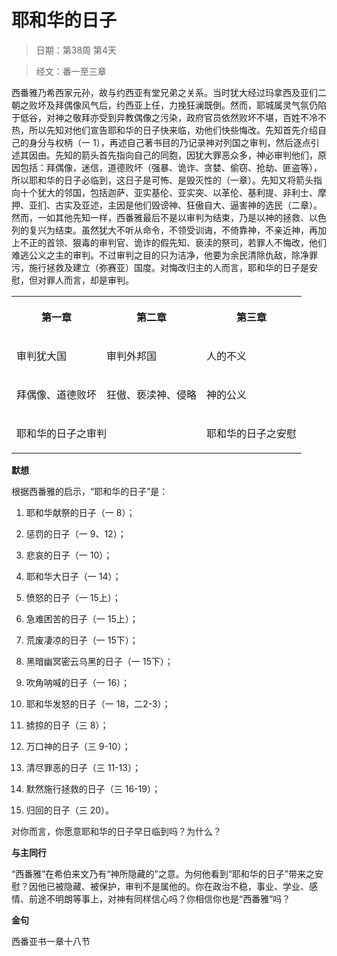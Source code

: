 # 耶和华的日子 

> 日期：第38周 第4天

> 经文：番一至三章

西番雅乃希西家元孙，故与约西亚有堂兄弟之关系。当时犹大经过玛拿西及亚们二朝之败坏及拜偶像风气后，约西亚上任，力挽狂澜既倒。然而，耶城属灵气氛仍陷于低谷，对神之敬拜亦受到异教偶像之污染，政府官员依然败坏不堪，百姓不冷不热，所以先知对他们宣告耶和华的日子快来临，劝他们快些悔改。先知首先介绍自己的身分与权柄（一 1），再述自己著书目的乃记录神对列国之审判，然后逐点引述其因由。先知的箭头首先指向自己的同胞，因犹大罪恶众多，神必审判他们，原因包括：拜偶像，迷信，道德败坏（强暴、诡诈、贪婪、偷窃、抢劫、匪盗等），所以耶和华的日子必临到，这日子是可怖、是毁灭性的（一章）。先知又将箭头指向十个犹大的邻国，包括迦萨、亚实基伦、亚实突、以革伦、基利提、非利士、摩押、亚扪、古实及亚述，主因是他们毁谤神、狂傲自大、逼害神的选民（二章）。然而，一如其他先知一样，西番雅最后不是以审判为结束，乃是以神的拯救、以色列的复兴为结束。虽然犹大不听从命令，不领受训诲，不倚靠神，不亲近神，再加上不正的首领、狠毒的审判官、诡诈的假先知、亵渎的祭司，若罪人不悔改，他们难逃公义之主的审判。不过审判之目的只为洁净，他要为余民清除仇敌，除净罪污，施行拯救及建立（弥赛亚）国度。对悔改归主的人而言，耶和华的日子是安慰，但对罪人而言，却是审判。

<table>
 <tbody>
  <tr>
   <th><p>第一章</p></th>
   <th><p>第二章</p></th>
   <th><p>第三章</p></th>
  </tr>
  <tr>
   <td><p>审判犹大国</p></td>
   <td><p>审判外邦国</p></td>
   <td><p>人的不义</p></td>
  </tr>
  <tr>
   <td><p>拜偶像、道德败坏</p></td>
   <td><p>狂傲、亵渎神、侵略</p></td>
   <td><p>神的公义</p></td>
  </tr>
  <tr>
   <td colspan="2"><p>耶和华的日子之审判</p></td>
   <td><p>耶和华的日子之安慰</p></td>
  </tr>
 </tbody>
</table>

**默想**

根据西番雅的启示，“耶和华的日子”是：

1. 耶和华献祭的日子（一 8）；

2. 惩罚的日子（一 9、12）；

3. 悲哀的日子（一 10）；

4. 耶和华大日子（一 14）；

5. 愤怒的日子（一 15上）；

6. 急难困苦的日子（一 15上）；

7. 荒废凄凉的日子（一 15下）；

8. 黑暗幽冥密云乌黑的日子（一 15下）；

9. 吹角呐喊的日子（一 16）；

10. 耶和华发怒的日子（一 18，二2-3）；

11. 掳掠的日子（三 8）；

12. 万口神的日子（三 9-10）；

13. 清尽罪恶的日子（三 11-13）；

14. 默然施行拯救的日子（三 16-19）；

15. 归回的日子（三 20）。

对你而言，你愿意耶和华的日子早日临到吗？为什么？

**与主同行**

“西番雅”在希伯来文乃有“神所隐藏的”之意。为何他看到“耶和华的日子”带来之安慰？因他已被隐藏、被保护，审判不是属他的。你在政治不稳，事业、学业、感情、前途不明朗等事上，对神有同样信心吗？你相信你也是“西番雅”吗？

**金句**

西番亚书一章十八节